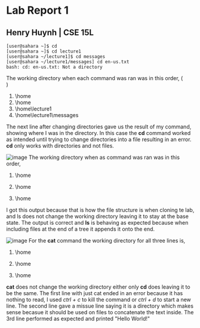 # Lab Report 1 
## Henry Huynh | CSE 15L
    [user@sahara ~]$ cd
    [user@sahara ~]$ cd lecture1
    [user@sahara ~/lecture1]$ cd messages
    [user@sahara ~/lecture1/messages] cd en-us.txt
    bash: cd: en-us.txt: Not a directory
The working directory when each command was ran was in this order,
( <br> )
1) \home  
2) \home  
3) \home\lecture1  
4) \home\lecture1\messages  
   
The next line after changing directories gave us the result of my command, showing where I was
in the directory. In this case the **cd** command worked as intended until trying to change directories 
into a file resulting in an error. **cd** only works with directories and not files.

![image](https://github.com/huynhhenry/cse15l-lab-reports/assets/146884910/d79b2cb3-fe62-4e52-b5e6-de6ec027058f)
The working directory when as command was ran was in this order,
1) \home
   
2) \home
   
3) \home

I got this output because that is how the file structure is when cloning te lab, and ls does not
change the working directory leaving it to stay at the base state. The output is correct and **ls** is behaving 
as expected because when including files at the end of a tree it appends it onto the end.

![image](https://github.com/huynhhenry/cse15l-lab-reports/assets/146884910/c1835478-75c1-4a94-92f2-999d5590e6bc)
For the **cat** command the working directory for all three lines is,
1) \home
   
2) \home
   
3) \home

**cat** does not change the working directory either only **cd** does leaving it to be the same. The first line with
just cat ended in an error because it has nothing to read, I used *ctrl + c* to kill the command or *ctrl + d* to start
a new line. The second line gave a missue line saying it is a directory which makes sense becasue it should be used on files 
to concatenate the text inside. The 3rd line performed as expected and printed "Hello World!"
